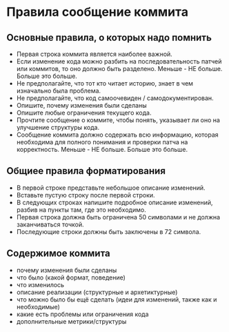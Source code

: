 # Правила сообщение коммита

## Основные правила, о которых надо помнить
* Первая строка коммита является наиболее важной.
* Если изменение кода можно разбить на последовательность патчей или коммитов, то оно должно быть разделено. Меньше - НЕ больше. Больше это больше.
* Не предполагайте, что тот кто читает историю, знает в чем изначально была проблема.
* Не предполагайте, что код самоочевиден / самодокументирован.
* Опишите, почему изменения были сделаны
* Опишите любые ограничения текущего кода.
* Прочтите сообщение о коммите, чтобы понять, указывает ли оно на улучшение структуры кода.
* Сообщение коммита должно содержать всю информацию, которая необходима для полного понимания и проверки патча на корректность. Меньше - НЕ больше. Больше это больше.

## Общиее правила форматирования
* В первой строке представьте небольшое описание изменений.
* Вставьте пустую строку после первой строки.
* В следующих строках напишите подробное описание изменений, разбив на пункты там, где это необходимо.
* Первая строка должна быть ограничена 50 символами и не должна заканчиваться точкой.
* Последующие строки должны быть заключены в 72 символа.

## Содержимое коммита
* почему изменения были сделаны
* что было (какой формат, поведение)
* что изменилось
* описание реализации (структурные и архетиктурные)
* что можно было бы ещё сделать (идеи для изменений, также как и необходимые)
* какие есть проблемы или ограничения кода
* дополнительные метрики/структуры
